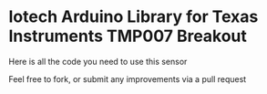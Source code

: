 Iotech Arduino Library for
Texas Instruments TMP007 Breakout
==============================================================

Here is all the code you need to use this sensor

Feel free to fork, or submit any improvements via a pull request
